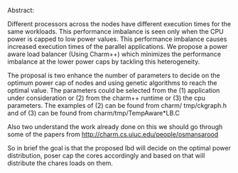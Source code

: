 Abstract:

Different processors across the nodes have different execution times for the same workloads. This performance imbalance is seen only when the CPU power is capped to low power values. This performance imbalance causes increased execution times of the parallel applications. We propose a power aware load balancer (Using Charm++) which minimizes the performance imbalance at the lower power caps by tackling this heterogeneity.


The proposal  is two enhance the number of parameters to decide on the optimum power cap of  nodes and using genetic algorithms to reach the optimal value.
The parameters could be selected from the (1) application under consideration or (2) from the charm++ runtime or (3) the cpu parameters.
The examples of (2) can be found from charm/ tmp/ckgraph.h and of (3) can be found from charm/tmp/TempAware*LB.C

Also two understand the work already done on this we should go through some of the papers from  http://charm.cs.uiuc.edu/people/osmansarood

So in brief the goal is that the proposed lbd will decide on the optimal power distribution,  poser cap the cores accordingly  and based on that will distribute the chares loads on them.
